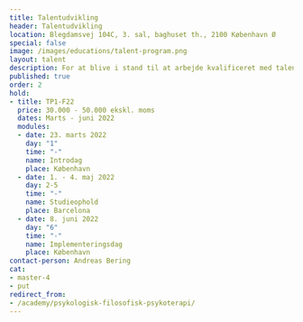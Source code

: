 ```yaml
---
title: Talentudvikling
header: Talentudvikling
location: Blegdamsvej 104C, 3. sal, baghuset th., 2100 København Ø
special: false
image: /images/educations/talent-program.png
layout: talent
description: For at blive i stand til at arbejde kvalificeret med talent må du først få defineret, hvad du mener, talent er. Der er mange forskellige opfattelser og meninger om talent. Er det medfødt? Er det tillært? Et resultat af mange arbejdstimer, vilje eller motivation? Hvis du vil have indsigt i, hvordan man med stor succes arbejder med talent, talentudvikling, samt fastholdelse, så kom med os tur-retur Kbh-Barcelona i foråret 2022.
published: true
order: 2
hold:
- title: TP1-F22
  price: 30.000 - 50.000 ekskl. moms
  dates: Marts - juni 2022
  modules:
  - date: 23. marts 2022
    day: "1"
    time: "-"
    name: Introdag
    place: København
  - date: 1. - 4. maj 2022
    day: 2-5
    time: "-"
    name: Studieophold
    place: Barcelona
  - date: 8. juni 2022
    day: "6"
    time: "-"
    name: Implementeringsdag
    place: København
contact-person: Andreas Bering
cat:
- master-4
- put
redirect_from:
- /academy/psykologisk-filosofisk-psykoterapi/
---
```

